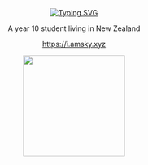 <div align="center">
  <a href="https://git.io/typing-svg">
    <img src="https://readme-typing-svg.demolab.com?font=Fira+Code&pause=1000&center=true&width=435&lines=Hi!+I'm+Sky!" alt="Typing SVG" />
  </a>
</div>

<p align="center">A year 10 student living in New Zealand</p>
<p align="center"><a href=https://i.amsky.xyz>https://i.amsky.xyz</a></p>
<!--<p align="center">
  <a href="https://github.com/c2y5">
    <img height=200 align="center" src="https://vercel.amsky.xyz/api?username=c2y5&theme=github_dark&show_icons=true&count_private=true" />
  </a>
</p-->
<p align="center">
  <a href="https://github.com/c2y5">
    <img height=200 align="center" src="https://github-readme-stats.hackclub.dev/api/wakatime?username=9331&api_domain=hackatime.hackclub.com&theme=github_dark&custom_title=Hackatime+Stats&layout=compact&cache_seconds=0&langs_count=8" />
  </a>
</p

